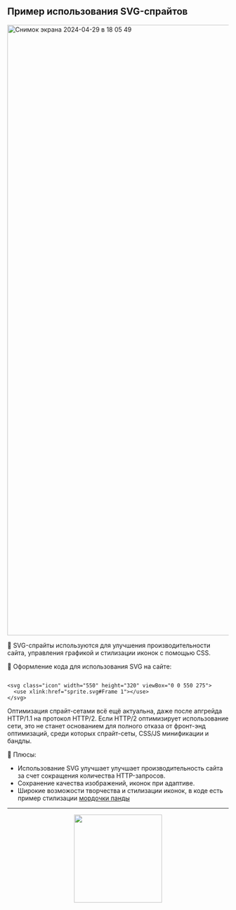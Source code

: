 ## Пример использования SVG-спрайтов

<img width="1387" alt="Снимок экрана 2024-04-29 в 18 05 49" src="https://github.com/Frontess/SVG-sprite/assets/127450758/a38a79dd-b1d7-41a7-b70d-560f80044f11">


:large_orange_diamond: SVG-спрайты используются для улучшения производительности сайта, управления графикой и стилизации иконок с помощью CSS.

:large_orange_diamond: Оформление кода для использования SVG на сайте:

```

<svg class="icon" width="550" height="320" viewBox="0 0 550 275">
  <use xlink:href="sprite.svg#Frame 1"></use>
</svg>

```
Оптимизация спрайт-сетами всё ещё актуальна, даже после апгрейда HTTP/1.1 на протокол HTTP/2. 
Если HTTP/2 оптимизирует использование сети, это не станет основанием для полного отказа от фронт-энд оптимизаций, среди которых спрайт-сеты, CSS/JS минификации и бандлы.

:large_orange_diamond: Плюсы: 
- Использование SVG улучшает улучшает производительность сайта за счет сокращения количества HTTP-запросов.
- Сохранение качества изображений, иконок при адаптиве.
- Широкие возможости творчества и стилизации иконок, в коде есть пример стилизации [мордочки панды](https://codepen.io/marina-frontend/pen/GRLLKBQ)

***



<div id="footer" align="center">

<img src="https://media.giphy.com/media/v1.Y2lkPTc5MGI3NjExaGptcXV4NzhmbmVvMWFiaTh2OGJ6bjg2ZnZscXE1d3I3dHVkZ24wNyZlcD12MV9pbnRlcm5hbF9naWZfYnlfaWQmY3Q9Zw/5D4orIAAOJOHyp8rs9/giphy.gif" width="200" />

  
</div>
